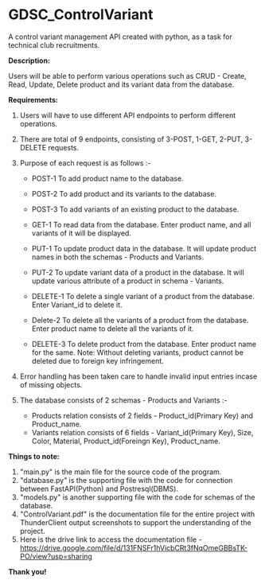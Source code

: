 # GDSC_ControlVariant

A control variant management API created with python, as a task for technical club recruitments.

**Description:**

Users will be able to perform various operations such as CRUD - Create, Read, Update, Delete product and its variant data from the database.

**Requirements:**

1. Users will have to use different API endpoints to perform different operations.
2. There are total of 9 endpoints, consisting of 3-POST, 1-GET, 2-PUT, 3-DELETE requests.
3. Purpose of each request is as follows :-
    - POST-1 To add product name to the database.
    - POST-2 To add product and its variants to the database.
    - POST-3 To add variants of an existing product to the database.
      
    - GET-1 To read data from the database. Enter product name, and all variants of it will be displayed.

    - PUT-1 To update product data in the database. It will update product names in both the schemas - Products and Variants.
    - PUT-2 To update variant data of a product in the database. It will update various attribute of a product in schema - Variants.

    - DELETE-1 To delete a single variant of a product from the database. Enter Variant_id to delete it.
    - Delete-2 To delete all the variants of a product from the database. Enter product name to delete all the variants of it.
    - DELETE-3 To delete product from the database. Enter product name for the same. Note: Without deleting variants, product cannot be deleted due to foreign key infringement.

    
5. Error handling has been taken care to handle invalid input entries incase of missing objects.
6. The database consists of 2 schemas - Products and Variants :-
   - Products relation consists of 2 fields - Product_id(Primary Key) and Product_name.
   - Variants relation consists of 6 fields - Variant_id(Primary Key), Size, Color, Material, Product_id(Foreingn Key), Product_name.
  
**Things to note:**

1. "main.py" is the main file for the source code of the program.
2. "database.py" is the supporting file with the code for connection between FastAPI(Python) and Postresql(DBMS).
3. "models.py" is another supporting file with the code for schemas of the database.
4. "ControlVariant.pdf" is the documentation file for the entire project with ThunderClient output screenshots to support the understanding of the project.
5. Here is the drive link to access the documentation file - https://drive.google.com/file/d/131FNSFr1hVicbCRt3fNqOmeGBBsTK-PO/view?usp=sharing

**Thank you!**

